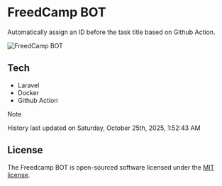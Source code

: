 # FreedCamp BOT

Automatically assign an ID before the task title based on Github Action.

![FreedCamp BOT](https://repository-images.githubusercontent.com/737932867/7d34798b-2680-471c-b089-a78a718d3d6a)

## Tech

- Laravel
- Docker
- Github Action

> [!NOTE]  
> History last updated on Saturday, October 25th, 2025, 1:52:43 AM

## License

The Freedcamp BOT is open-sourced software licensed under the [MIT license](https://opensource.org/licenses/MIT).

